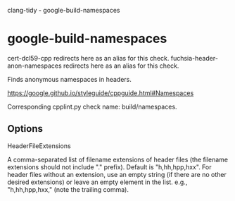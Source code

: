 clang-tidy - google-build-namespaces

</div>

# google-build-namespaces

<span class="title-ref">cert-dcl59-cpp</span> redirects here as an alias
for this check.
<span class="title-ref">fuchsia-header-anon-namespaces</span> redirects
here as an alias for this check.

Finds anonymous namespaces in headers.

<https://google.github.io/styleguide/cppguide.html#Namespaces>

Corresponding cpplint.py check name:
<span class="title-ref">build/namespaces</span>.

## Options

<div class="option">

HeaderFileExtensions

A comma-separated list of filename extensions of header files (the
filename extensions should not include "." prefix). Default is
"h,hh,hpp,hxx". For header files without an extension, use an empty
string (if there are no other desired extensions) or leave an empty
element in the list. e.g., "h,hh,hpp,hxx," (note the trailing comma).

</div>
